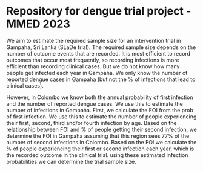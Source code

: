 # Repository for dengue trial project - MMED 2023

We aim to estimate the required sample size for an intervention trial in Gampaha, Sri Lanka (SLaDe trial).
The required sample size depends on the number of outcome events that are recorded.
It is most efficient to record outcomes that occur most frequently, so recording infections is more efficient than recording clinical cases.
But we do not know how many people get infected each year in Gampaha.
We only know the number of reported dengue cases in Gampaha (but not the % of infections that lead to clinical cases).

However, in Colombo we know both the annual probability of first infection and the number of reported dengue cases.
We use this to estimate the number of infections in Gampaha.
First, we calculate the FOI from the prob of first infection. We use this to estimate the number of people experiencing their first, second, third and/or fourth infection by age. Based on the relationship between FOI and % of people getting their second infection, we determine the FOI in Gampaha assuming that this region sees 77% of the number of second infections in Colombo. Based on the FOI we calculate the % of people experiencing their first or second infection each year, which is the recorded outcome in the clinical trial. using these estimated infection probabilities we can determine the trial sample size. 
